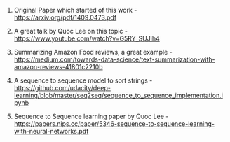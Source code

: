 1. Original Paper which started of this work - https://arxiv.org/pdf/1409.0473.pdf

2. A great talk by Quoc Lee on this topic - https://www.youtube.com/watch?v=G5RY_SUJih4

3. Summarizing Amazon Food reviews, a great example - https://medium.com/towards-data-science/text-summarization-with-amazon-reviews-41801c2210b

4. A sequence to sequence model to sort strings - https://github.com/udacity/deep-learning/blob/master/seq2seq/sequence_to_sequence_implementation.ipynb

5. Sequence to Sequence learning paper by Quoc Lee -  https://papers.nips.cc/paper/5346-sequence-to-sequence-learning-with-neural-networks.pdf

